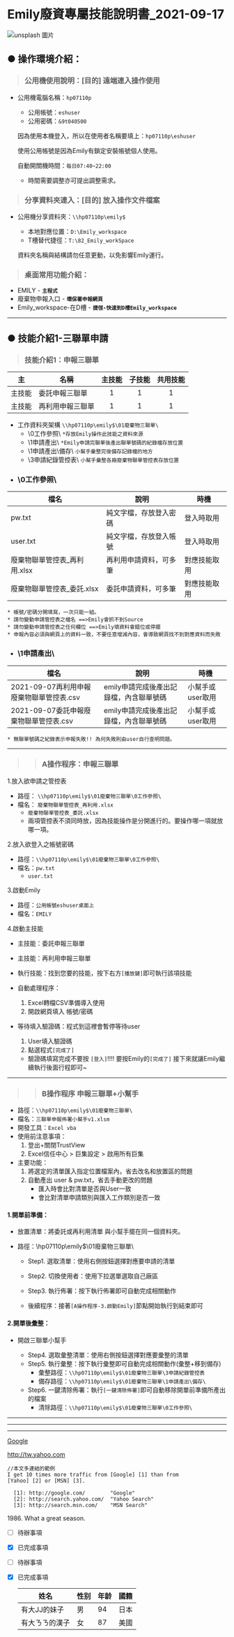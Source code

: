 # Emily廢資專屬技能說明書_2021-09-17

![unsplash 圖片](https://images.unsplash.com/photo-1573900941478-7cc800f708f3?ixlib=rb-1.2.1&ixid=eyJhcHBfaWQiOjEyMDd9&auto=format&fit=crop&w=2100&q=80)

## ● 操作環境介紹：
>### 公用機使用說明：[目的] 遠端連入操作使用
* 公用機電腦名稱：`hp07110p`
	- 公用帳號：`eshuser`
	- 公用密碼：`&9t040500`

	因為使用本機登入，所以在使用者名稱要填上：`hp07110p\eshuser`

	使用公用帳號是因為Emily有鎖定安裝帳號個人使用。

	自動開關機時間：`每日07:40~22:00`
	- 時間需要調整亦可提出調整需求。


>### 分享資料夾連入：[目的] 放入操作文件檔案
* 公用機分享資料夾：`\\hp07110p\emily$`
	- 本地對應位置：`D:\Emily_workspace`
	- T槽替代捷徑：`T:\82_Emily_workSpace`

	資料夾名稱與結構請勿任意更動，以免影響Emily運行。


>### 桌面常用功能介紹：

* EMILY - **`主程式`**
* 廢棄物申報入口 - **`環保署申報網頁`**
* Emily_workspace-在D槽 - **`捷徑-快速到D槽Emily_workspace`**

---
## ● 技能介紹1-三聯單申請

>### 技能介紹1：申報三聯單

|主|名稱|主技能|子技能|共用技能|
|---|----|:---:|:---:|:---:|
|主技能|委託申報三聯單|1|1|1|
|主技能|再利用申報三聯單|1|1|1|

* 工作資料夾架構 `\\hp07110p\emily$\01廢棄物三聯單\`			
	- \0工作參照\ `*存放Emily操作此技能之資料來源`			
	- \1申請產出\ `*Emily申請完聯單後產出聯單號碼的紀錄檔存放位置`			
	- \1申請產出\備存\ `小幫手彙整完後備存記錄檔的地方`			
	- \3申請紀錄管控表\ `小幫手彙整各廠廢棄物聯單管控表存放位置`			

- ### \0工作參照\

|檔名|說明|時機|
|----|----|---|
|pw.txt|純文字檔，存放登入密碼|登入時取用|
|user.txt|純文字檔，存放登入帳號|登入時取用|
|廢棄物聯單管控表_再利用.xlsx|再利用申請資料，可多筆|對應技能取用|
|廢棄物聯單管控表_委託.xlsx|委託申請資料，可多筆|對應技能取用|

	* 帳號/密碼分開填寫，一次只能一組。
	* 請勿變動申請管控表之檔名 ==>Emily會抓不到Source
	* 請勿變動申請管控表之任何欄位 ==>Emily填資料會錯位或停擺
	* 申報內容必須與網頁上的資料一致，不要任意增減內容，會導致網頁找不到對應資料而失敗

				
- ### \1申請產出\

|檔名|說明|時機|
|----|----|---|
|2021-09-07再利用申報廢棄物聯單管控表.csv|emily申請完成後產出記錄檔，內含聯單號碼|小幫手或user取用|
|2021-09-07委託申報廢棄物聯單管控表.csv|emily申請完成後產出記錄檔，內含聯單號碼|小幫手或user取用|

	* 無聯單號碼之紀錄表示申報失敗!! 為何失敗則由user自行查明問題。

---
>> ### A操作程序：申報三聯單

1.放入欲申請之管控表				
* 路徑： `\\hp07110p\emily$\01廢棄物三聯單\0工作參照\`
* 檔名： `廢棄物聯單管控表_再利用.xlsx`
	* `廢棄物聯單管控表_委託.xlsx`
	* 兩項管控表不須同時放，因為技能操作是分開進行的。要操作哪一項就放哪一項。				
				
2.放入欲登入之帳號密碼				
* 路徑：`\\hp07110p\emily$\01廢棄物三聯單\0工作參照\`
* 檔名：`pw.txt`
	* `user.txt`
				
3.啟動Emily				
* 路徑：`公用帳號eshuser桌面上`
* 檔名：`EMILY`
				
4.啟動主技能
* 主技能：委託申報三聯單			
* 主技能：再利用申報三聯單			
* 執行技能：找到您要的技能，按下右方`[播放鍵]`即可執行該項技能
				
* 自動處理程序：
	1. Excel轉檔CSV準備導入使用
	2. 開啟網頁填入 帳號/密碼

* 等待填入驗證碼：程式到這裡會暫停等待user
	1. User填入驗證碼			
	2. 點選程式`[完成了]`			
	* 驗證碼填寫完成不要按 `[登入]`!!!! 要按Emily的`[完成了]`
	接下來就讓Emily繼續執行後面行程即可~				

---
>> ### B操作程序	申報三聯單+小幫手

* 路徑：`\\hp07110p\emily$\01廢棄物三聯單\`
* 檔名：`三聯單申報佈署小幫手v1.xlsm`
* 開發工具：`Excel vba`
* 使用前注意事項：
	1. 登出+關閉TrustView			
	2. Excel信任中心 > 巨集設定 > 啟用所有巨集			
* 主要功能：
	1. 將選定的清單匯入指定位置檔案內，省去改名和放置區的問題			
	2. 自動產出 user & pw.txt，省去手動更改的問題			
		* 匯入時會比對清單是否與User一致			
		* 會比對清單申請類別與匯入工作類別是否一致			


#### 1.開單前準備：
* 放置清單：將委託或再利用清單 與小幫手擺在同一個資料夾。
* 路徑：\\hp07110p\emily$\01廢棄物三聯單\

	- Step1. 選取清單：使用右側按鈕選擇對應要申請的清單
	- Step2. 切換使用者：使用下拉選單選取自己廠區
	- Step3. 執行佈署：按下執行佈署即可自動完成相關動作

	- 後續程序：接著`[A操作程序-3.啟動Emily]`節點開始執行到結束即可

#### 2.開單後彙整：
* 開啟三聯單小幫手

	* Step4. 選取彙整清單：使用右側按鈕選擇對應要彙整的清單
	* Step5. 執行彙整：按下執行彙整即可自動完成相關動作(彙整+移到備存)
		- 彙整路徑：`\\hp07110p\emily$\01廢棄物三聯單\3申請紀錄管控表`
		- 備存路徑：`\\hp07110p\emily$\01廢棄物三聯單\1申請產出\備存\`
	* Step6. 一鍵清除佈署：執行`[一鍵清除佈署]`即可自動移除開單前準備所產出的檔案
		- 清除路徑：`\\hp07110p\emily$\01廢棄物三聯單\0工作參照\`

















***
* * *
- - -

[Google](https://www.google.com.tw/ 'title')

<http://tw.yahoo.com>

```base
//本文多連結的範例
I get 10 times more traffic from [Google] [1] than from
[Yahoo] [2] or [MSN] [3].

  [1]: http://google.com/        "Google"
  [2]: http://search.yahoo.com/  "Yahoo Search"
  [3]: http://search.msn.com/    "MSN Search"
```
1986\. What a great season.

- [ ] 待辦事項
- [x] 已完成事項
- [ ] 待辦事項
- [x] 已完成事項

	|姓名|性别|年龄|國籍|
	|---|----|----|---|
	|有大JJ的妹子|男|94|日本|
	|有大ㄋㄋ的漢子|女|87|美國|